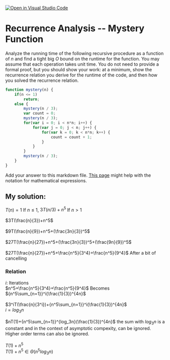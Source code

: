 [![Open in Visual Studio Code](https://classroom.github.com/assets/open-in-vscode-718a45dd9cf7e7f842a935f5ebbe5719a5e09af4491e668f4dbf3b35d5cca122.svg)](https://classroom.github.com/online_ide?assignment_repo_id=12089768&assignment_repo_type=AssignmentRepo)
# Recurrence Analysis -- Mystery Function

Analyze the running time of the following recursive procedure as a function of
$n$ and find a tight big $O$ bound on the runtime for the function. You may
assume that each operation takes unit time. You do not need to provide a formal
proof, but you should show your work: at a minimum, show the recurrence relation
you derive for the runtime of the code, and then how you solved the recurrence
relation.

```javascript
function mystery(n) {
    if(n <= 1)
        return;
    else {
        mystery(n / 3);
        var count = 0;
        mystery(n / 3);
        for(var i = 0; i < n*n; i++) {
            for(var j = 0; j < n; j++) {
                for(var k = 0; k < n*n; k++) {
                    count = count + 1;
                }
            }
        }
        mystery(n / 3);
    }
}
```

Add your answer to this markdown file. [This
page](https://docs.github.com/en/get-started/writing-on-github/working-with-advanced-formatting/writing-mathematical-expressions)
might help with the notation for mathematical expressions.

## My solution:

$T(n)=1$ If $n \leq 1$, $3T(n/3)+n^5$ If $n>1$
<br>
<br>
$3T(\frac{n}{3})+n^5$
<br>
<br>
$9T(\frac{n}{9})+n^5+(\frac{3n}{3})^5$
<br>
<br>
$27T(\frac{n}{27})+n^5+(\frac{3n}{3})^5+(\frac{9n}{9})^5$
<br>
<br>
$27T(\frac{n}{27})+n^5+\frac{n^5}{3^4}+\frac{n^5}{9^4}$ After a bit of cancelling
<br>
### Relation
$i$: Iterations
<br>
$n^5+\frac{n^5}{3^4}+\frac{n^5}{9^4}$ Becomes ${n^5\sum_{n=1}}^i(\frac{1}{3})^{4n}$
<br>
<br>
$3^iT(\frac{n}{3^i})+{n^5\sum_{n=1}}^i(\frac{1}{3})^{4n}$
<br>
$i = log_3n$
<br>
<br>
$nT(1)+{n^5\sum_{n=1}}^{log_3n}(\frac{1}{3})^{4n}$ the sum with $log_3n$ is a constant and in the context of asymptotic compexity, can be ignored. Higher order terms can also be ignored.
<br>
<br>
$T(1)+{n^5}$
<br>
$T(1)+{n^5}\in\Theta(n^5log_3n)$
